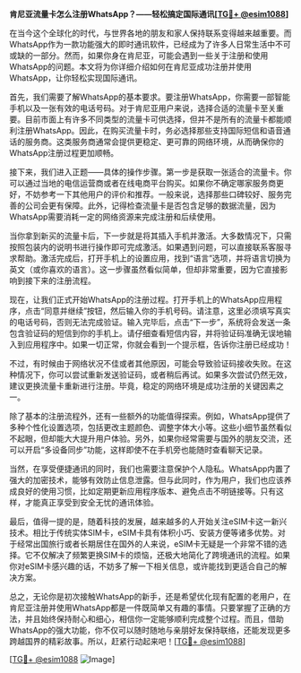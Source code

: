 **肯尼亚流量卡怎么注册WhatsApp？——轻松搞定国际通讯[[TG💪+ @esim1088](https://t.me/s/esim1088)]**

在当今这个全球化的时代，与世界各地的朋友和家人保持联系变得越来越重要。而WhatsApp作为一款功能强大的即时通讯软件，已经成为了许多人日常生活中不可或缺的一部分。然而，如果你身在肯尼亚，可能会遇到一些关于注册和使用WhatsApp的问题。本文将为你详细介绍如何在肯尼亚成功注册并使用WhatsApp，让你轻松实现国际通讯。

首先，我们需要了解WhatsApp的基本要求。要注册WhatsApp，你需要一部智能手机以及一张有效的电话号码。对于肯尼亚用户来说，选择合适的流量卡至关重要。目前市面上有许多不同类型的流量卡可供选择，但并不是所有的流量卡都能顺利注册WhatsApp。因此，在购买流量卡时，务必选择那些支持国际短信和语音通话的服务商。这类服务商通常会提供更稳定、更可靠的网络环境，从而确保你的WhatsApp注册过程更加顺畅。

接下来，我们进入正题——具体的操作步骤。第一步是获取一张适合的流量卡。你可以通过当地的电信运营商或者在线电商平台购买。如果你不确定哪家服务商更好，不妨参考一下其他用户的评价和推荐。一般来说，选择那些口碑较好、服务完善的公司会更有保障。此外，记得检查流量卡是否包含足够的数据流量，因为WhatsApp需要消耗一定的网络资源来完成注册和后续使用。

当你拿到新买的流量卡后，下一步就是将其插入手机并激活。大多数情况下，只需按照包装内的说明书进行操作即可完成激活。如果遇到问题，可以直接联系客服寻求帮助。激活完成后，打开手机上的设置应用，找到“语言”选项，并将语言切换为英文（或你喜欢的语言）。这一步骤虽然看似简单，但却非常重要，因为它直接影响到接下来的注册流程。

现在，让我们正式开始WhatsApp的注册过程。打开手机上的WhatsApp应用程序，点击“同意并继续”按钮，然后输入你的手机号码。请注意，这里必须填写真实的电话号码，否则无法完成验证。输入完毕后，点击“下一步”，系统将会发送一条包含验证码的短信到你的手机上。请仔细查看短信内容，并将验证码准确无误地输入到应用程序中。如果一切正常，你就会看到一个提示框，告诉你注册已经成功！

不过，有时候由于网络状况不佳或者其他原因，可能会导致验证码接收失败。在这种情况下，你可以尝试重新发送验证码，或者稍后再试。如果多次尝试仍然无效，建议更换流量卡重新进行注册。毕竟，稳定的网络环境是成功注册的关键因素之一。

除了基本的注册流程外，还有一些额外的功能值得探索。例如，WhatsApp提供了多种个性化设置选项，包括更改主题颜色、调整字体大小等。这些小细节虽然看似不起眼，但却能大大提升用户体验。另外，如果你经常需要与国外的朋友交流，还可以开启“多设备同步”功能，这样即使不在手机旁也能随时查看聊天记录。

当然，在享受便捷通讯的同时，我们也需要注意保护个人隐私。WhatsApp内置了强大的加密技术，能够有效防止信息泄露。但与此同时，作为用户，我们也应该养成良好的使用习惯，比如定期更新应用程序版本、避免点击不明链接等。只有这样，才能真正享受到安全无忧的通讯体验。

最后，值得一提的是，随着科技的发展，越来越多的人开始关注eSIM卡这一新兴技术。相比于传统实体SIM卡，eSIM卡具有体积小巧、安装方便等诸多优势。对于经常出国旅行或者长期居住在国外的人来说，eSIM卡无疑是一个非常不错的选择。它不仅解决了频繁更换SIM卡的烦恼，还极大地简化了跨境通讯的流程。如果你对eSIM卡感兴趣的话，不妨多了解一下相关信息，或许能找到更适合自己的解决方案。

总之，无论你是初次接触WhatsApp的新手，还是希望优化现有配置的老用户，在肯尼亚注册并使用WhatsApp都是一件既简单又有趣的事情。只要掌握了正确的方法，并且始终保持耐心和细心，相信你一定能够顺利完成整个过程。而且，借助WhatsApp的强大功能，你不仅可以随时随地与亲朋好友保持联络，还能发现更多跨越国界的精彩故事。所以，赶紧行动起来吧！[[TG💪+ @esim1088](https://t.me/s/esim1088)]

[[TG💪+ @esim1088](https://t.me/s/esim1088) ![Image](https://i.postimg.cc/4NQfJmqS/Snipaste-2025-05-13-00-14-12.png)]